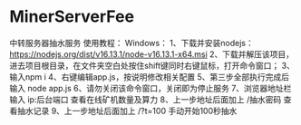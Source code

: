 # MinerServerFee
中转服务器抽水服务
使用教程：
Windows：
1、下载并安装nodejs：https://nodejs.org/dist/v16.13.1/node-v16.13.1-x64.msi
2、下载并解压该项目，进去项目根目录，在文件夹空白处按住shift键同时右键鼠标，打开命令窗口；
3、输入npm i
4、右键编辑app.js，按说明修改相关配置
5、第三步全部执行完成后输入 node app.js
6、请勿关闭该命令窗口，关闭即为停止服务
7、浏览器地址栏输入 ip:后台端口 查看在线矿机数量及算力
8、上一步地址后面加上 /抽水密码 查看抽水记录
9、上一步地址后面加上 /?t=100 手动开始100秒抽水
